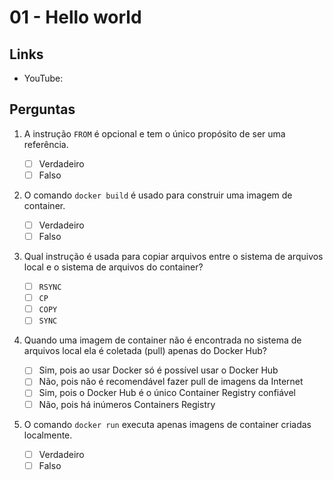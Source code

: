 # 01 - Hello world

## Links

- YouTube:

## Perguntas

1. A instrução `FROM` é opcional e tem o único propósito de ser uma referência.

    - [ ] Verdadeiro
    - [ ] Falso

2. O comando `docker build` é usado para construir uma imagem de container.

    - [ ] Verdadeiro
    - [ ] Falso

3. Qual instrução é usada para copiar arquivos entre o sistema de arquivos local e o sistema de arquivos do container?

    - [ ] `RSYNC`
    - [ ] `CP`
    - [ ] `COPY`
    - [ ] `SYNC`

4. Quando uma imagem de container não é encontrada no sistema de arquivos local ela é coletada (pull) apenas do Docker Hub?

    - [ ] Sim, pois ao usar Docker só é possível usar o Docker Hub
    - [ ] Não, pois não é recomendável fazer pull de imagens da Internet
    - [ ] Sim, pois o Docker Hub é o único Container Registry confiável
    - [ ] Não, pois há inúmeros Containers Registry

5. O comando `docker run` executa apenas imagens de container criadas localmente.

    - [ ] Verdadeiro
    - [ ] Falso
